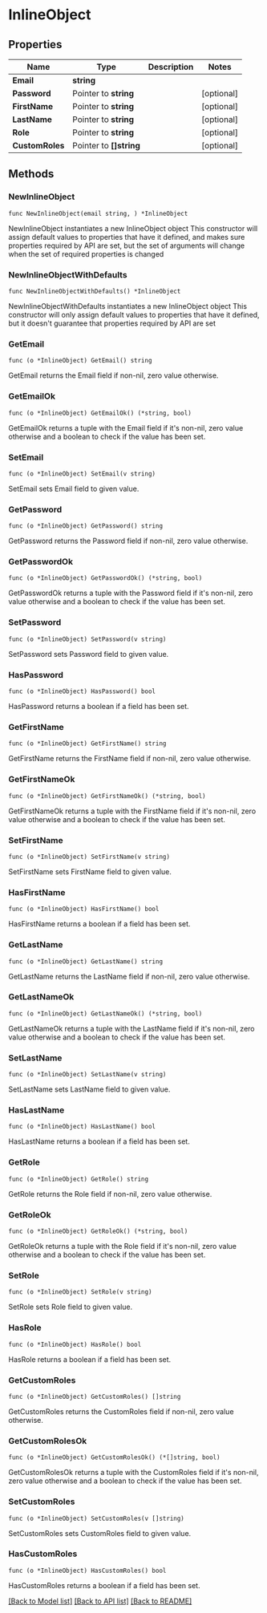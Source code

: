 # InlineObject

## Properties

Name | Type | Description | Notes
------------ | ------------- | ------------- | -------------
**Email** | **string** |  | 
**Password** | Pointer to **string** |  | [optional] 
**FirstName** | Pointer to **string** |  | [optional] 
**LastName** | Pointer to **string** |  | [optional] 
**Role** | Pointer to **string** |  | [optional] 
**CustomRoles** | Pointer to **[]string** |  | [optional] 

## Methods

### NewInlineObject

`func NewInlineObject(email string, ) *InlineObject`

NewInlineObject instantiates a new InlineObject object
This constructor will assign default values to properties that have it defined,
and makes sure properties required by API are set, but the set of arguments
will change when the set of required properties is changed

### NewInlineObjectWithDefaults

`func NewInlineObjectWithDefaults() *InlineObject`

NewInlineObjectWithDefaults instantiates a new InlineObject object
This constructor will only assign default values to properties that have it defined,
but it doesn't guarantee that properties required by API are set

### GetEmail

`func (o *InlineObject) GetEmail() string`

GetEmail returns the Email field if non-nil, zero value otherwise.

### GetEmailOk

`func (o *InlineObject) GetEmailOk() (*string, bool)`

GetEmailOk returns a tuple with the Email field if it's non-nil, zero value otherwise
and a boolean to check if the value has been set.

### SetEmail

`func (o *InlineObject) SetEmail(v string)`

SetEmail sets Email field to given value.


### GetPassword

`func (o *InlineObject) GetPassword() string`

GetPassword returns the Password field if non-nil, zero value otherwise.

### GetPasswordOk

`func (o *InlineObject) GetPasswordOk() (*string, bool)`

GetPasswordOk returns a tuple with the Password field if it's non-nil, zero value otherwise
and a boolean to check if the value has been set.

### SetPassword

`func (o *InlineObject) SetPassword(v string)`

SetPassword sets Password field to given value.

### HasPassword

`func (o *InlineObject) HasPassword() bool`

HasPassword returns a boolean if a field has been set.

### GetFirstName

`func (o *InlineObject) GetFirstName() string`

GetFirstName returns the FirstName field if non-nil, zero value otherwise.

### GetFirstNameOk

`func (o *InlineObject) GetFirstNameOk() (*string, bool)`

GetFirstNameOk returns a tuple with the FirstName field if it's non-nil, zero value otherwise
and a boolean to check if the value has been set.

### SetFirstName

`func (o *InlineObject) SetFirstName(v string)`

SetFirstName sets FirstName field to given value.

### HasFirstName

`func (o *InlineObject) HasFirstName() bool`

HasFirstName returns a boolean if a field has been set.

### GetLastName

`func (o *InlineObject) GetLastName() string`

GetLastName returns the LastName field if non-nil, zero value otherwise.

### GetLastNameOk

`func (o *InlineObject) GetLastNameOk() (*string, bool)`

GetLastNameOk returns a tuple with the LastName field if it's non-nil, zero value otherwise
and a boolean to check if the value has been set.

### SetLastName

`func (o *InlineObject) SetLastName(v string)`

SetLastName sets LastName field to given value.

### HasLastName

`func (o *InlineObject) HasLastName() bool`

HasLastName returns a boolean if a field has been set.

### GetRole

`func (o *InlineObject) GetRole() string`

GetRole returns the Role field if non-nil, zero value otherwise.

### GetRoleOk

`func (o *InlineObject) GetRoleOk() (*string, bool)`

GetRoleOk returns a tuple with the Role field if it's non-nil, zero value otherwise
and a boolean to check if the value has been set.

### SetRole

`func (o *InlineObject) SetRole(v string)`

SetRole sets Role field to given value.

### HasRole

`func (o *InlineObject) HasRole() bool`

HasRole returns a boolean if a field has been set.

### GetCustomRoles

`func (o *InlineObject) GetCustomRoles() []string`

GetCustomRoles returns the CustomRoles field if non-nil, zero value otherwise.

### GetCustomRolesOk

`func (o *InlineObject) GetCustomRolesOk() (*[]string, bool)`

GetCustomRolesOk returns a tuple with the CustomRoles field if it's non-nil, zero value otherwise
and a boolean to check if the value has been set.

### SetCustomRoles

`func (o *InlineObject) SetCustomRoles(v []string)`

SetCustomRoles sets CustomRoles field to given value.

### HasCustomRoles

`func (o *InlineObject) HasCustomRoles() bool`

HasCustomRoles returns a boolean if a field has been set.


[[Back to Model list]](../README.md#documentation-for-models) [[Back to API list]](../README.md#documentation-for-api-endpoints) [[Back to README]](../README.md)


